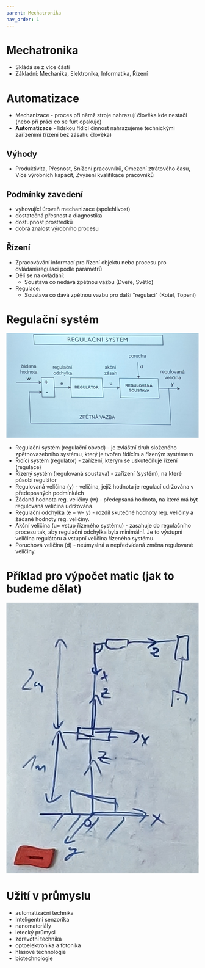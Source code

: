 ```yaml
---
parent: Mechatronika
nav_order: 1
---
```

# Mechatronika
- Skládá se z více částí
- Základní: Mechanika, Elektronika, Informatika, Řízení 
# Automatizace
- Mechanizace - proces při němž stroje nahrazují člověka kde nestačí (nebo při prácí co se furt opakuje)
- **Automatizace** - lidskou řídící činnost nahrazujeme technickými zařízeními (řízení bez zásahu člověka)
## Výhody
- Produktivita, Přesnost, Snížení pracovníků, Omezení ztrátového času, Více výrobních kapacit, Zvýšení kvalifikace pracovníků
## Podmínky zavedení
- vyhovující úroveň mechanizace (spolehlivost)
- dostatečná přesnost a diagnostika
- dostupnost prostředků
- dobrá znalost výrobního procesu

## Řízení 
- Zpracovávání informací pro řízení objektu nebo procesu pro ovládání/regulaci podle parametrů
- Dělí se na ovládání:
	- Soustava co nedává zpětnou vazbu (Dveře, Světlo)
- Regulace:
	- Soustava co dává zpětnou vazbu pro další "regulaci" (Kotel, Topení)

# Regulační systém 
![](../Photos/PXL_20220909_063138855.jpg)
- Regulační systém (regulační obvod) - je zvláštní druh složeného zpětnovazebního systému, který je tvořen řídícím a řízeným systémem
- Řídící systém (regulátor) - zařízení, kterým se uskutečňuje řízení (regulace)
- Řízený systém (regulovaná soustava) - zařízení (systém), na které působí regulátor
- Regulovaná veličina (y) - veličina, jejíž hodnota je regulací udržována v předepsaných podmínkách
- Žádaná hodnota reg. veličiny (w) - předepsaná hodnota, na které má být regulovaná veličina udržována.
- Regulační odchylka (e = w- y) - rozdíl skutečné hodnoty reg. veličiny a žádané hodnoty reg. veličiny.
- Akční veličina (u= vstup řízeného systému) - zasahuje do regulačního procesu tak, aby regulační odchylka byla minimální. Je to výstupní veličina regulátoru a vstupní veličina řízeného systému.
- Poruchová veličina (d) - neúmyslná a nepředvídaná změna regulované veličiny.

# Příklad pro výpočet matic (jak to budeme dělat)
![](../Photos/PXL_20220909_064557474.jpg)
# Užití v průmyslu
- automatizační technika
- Inteligentni senzorika
- nanomateriály
- letecký průmysl
- zdravotní technika
- optoelektronika a fotonika
- hlasové technologie
- biotechnologie
